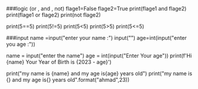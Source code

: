 
###logic (or , and , not)
flage1=False
flage2=True
print(flage1 and flage2)
print(flage1 or flage2)
print(not flage2)


print(5==5)
print(5!=5)
print(5<5)
print(5>5)
print(5<=5)

###input
name =input("enter your name :")
input("")
age=int(input("enter you age :"))


name = input("enter the name")
age = int(input("Enter Your age"))
print(f'Hi {name} Your Year of Birth is {2023 - age}')


print("my name is {name} and my age is{age} years old")
print("my name is {} and my age is{} years old".format("ahmad",23))

